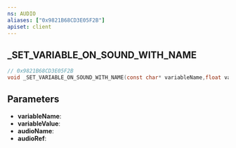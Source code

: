 ```yaml
---
ns: AUDIO
aliases: ["0x9821B68CD3E05F2B"]
apiset: client
---
```

## _SET_VARIABLE_ON_SOUND_WITH_NAME

```c
// 0x9821B68CD3E05F2B
void _SET_VARIABLE_ON_SOUND_WITH_NAME(const char* variableName,float variableValue,const char* audioName,const char* audioRef);
```


## Parameters
* **variableName**:
* **variableValue**:
* **audioName**:
* **audioRef**:



